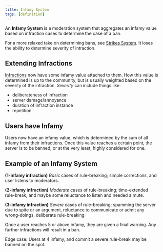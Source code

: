 ```yaml
---
title: Infamy System
tags: [definition]
---
```

An **Infamy System** is a moderation system that aggregates an infamy value based on infraction cases to determine the case of a ban.

For a more relaxed take on determining bans, see [Strikes System](definitions/Strikes%20System.md). It loses the ability to determine severity of intraction. 

## Extending Infractions
[Infractions](definitions/Infractions.md) now have some infamy value attached to them. How this value is determined is up to the community, but is usually weighted based on the severity of the infraction. *Severity* can include things like:
- deliberateness of infraction
- server damage/annoyance
- duration of infraction instance
- repetition

## Users have Infamy
Users now have an infamy value, which is determined by the sum of all infamy from their infractions. Once this value reaches a certain point, the server is to be banned, or at the very least, highly considered for one.

## Example of an Infamy System
**(1-infamy infraction)** *Basic* cases of rule-breaking; simple corrections, and user listens to moderators. 

**(2-infamy infraction)** *Moderate* cases of rule-breaking; time-extended rule-break, and maybe some reluctance to listen and needed a mute.

**(3-infamy infraction)** *Severe* cases of rule-breaking; spamming the server due to spite or an argument, reluctance to communicate or admit any wrong-doings, deliberate rule-breaking

Once a user reaches 5 or above infamy, they are given a final warning. Any further infractions will result in a ban.

Edge case: Users at 4 infamy, and commit a severe rule-break may be banned on the spot.